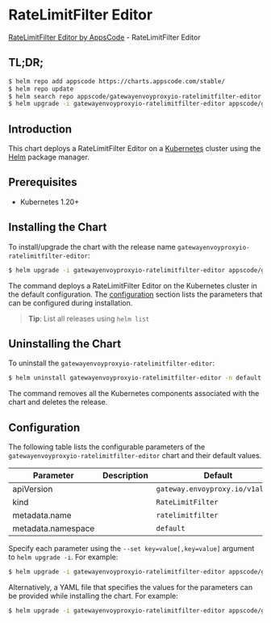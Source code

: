 # RateLimitFilter Editor

[RateLimitFilter Editor by AppsCode](https://appscode.com) - RateLimitFilter Editor

## TL;DR;

```bash
$ helm repo add appscode https://charts.appscode.com/stable/
$ helm repo update
$ helm search repo appscode/gatewayenvoyproxyio-ratelimitfilter-editor --version=v0.18.0
$ helm upgrade -i gatewayenvoyproxyio-ratelimitfilter-editor appscode/gatewayenvoyproxyio-ratelimitfilter-editor -n default --create-namespace --version=v0.18.0
```

## Introduction

This chart deploys a RateLimitFilter Editor on a [Kubernetes](http://kubernetes.io) cluster using the [Helm](https://helm.sh) package manager.

## Prerequisites

- Kubernetes 1.20+

## Installing the Chart

To install/upgrade the chart with the release name `gatewayenvoyproxyio-ratelimitfilter-editor`:

```bash
$ helm upgrade -i gatewayenvoyproxyio-ratelimitfilter-editor appscode/gatewayenvoyproxyio-ratelimitfilter-editor -n default --create-namespace --version=v0.18.0
```

The command deploys a RateLimitFilter Editor on the Kubernetes cluster in the default configuration. The [configuration](#configuration) section lists the parameters that can be configured during installation.

> **Tip**: List all releases using `helm list`

## Uninstalling the Chart

To uninstall the `gatewayenvoyproxyio-ratelimitfilter-editor`:

```bash
$ helm uninstall gatewayenvoyproxyio-ratelimitfilter-editor -n default
```

The command removes all the Kubernetes components associated with the chart and deletes the release.

## Configuration

The following table lists the configurable parameters of the `gatewayenvoyproxyio-ratelimitfilter-editor` chart and their default values.

|     Parameter      | Description |                   Default                   |
|--------------------|-------------|---------------------------------------------|
| apiVersion         |             | <code>gateway.envoyproxy.io/v1alpha1</code> |
| kind               |             | <code>RateLimitFilter</code>                |
| metadata.name      |             | <code>ratelimitfilter</code>                |
| metadata.namespace |             | <code>default</code>                        |


Specify each parameter using the `--set key=value[,key=value]` argument to `helm upgrade -i`. For example:

```bash
$ helm upgrade -i gatewayenvoyproxyio-ratelimitfilter-editor appscode/gatewayenvoyproxyio-ratelimitfilter-editor -n default --create-namespace --version=v0.18.0 --set apiVersion=gateway.envoyproxy.io/v1alpha1
```

Alternatively, a YAML file that specifies the values for the parameters can be provided while
installing the chart. For example:

```bash
$ helm upgrade -i gatewayenvoyproxyio-ratelimitfilter-editor appscode/gatewayenvoyproxyio-ratelimitfilter-editor -n default --create-namespace --version=v0.18.0 --values values.yaml
```
